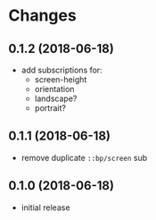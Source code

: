 # Changes

## 0.1.2 (2018-06-18)

- add subscriptions for:
    - screen-height
	- orientation
	- landscape?
	- portrait?

## 0.1.1 (2018-06-18)

- remove duplicate `::bp/screen` sub

## 0.1.0 (2018-06-18)

- initial release
